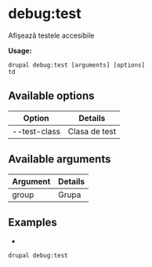 # debug:test
Afişează testele accesibile

**Usage:**
```
drupal debug:test [arguments] [options]
td
```

## Available options
Option | Details
-------|-------------
--test-class | Clasa de test

## Available arguments
Argument | Details
---------|-------------
group | Grupa

## Examples
* 
```
drupal debug:test
```
